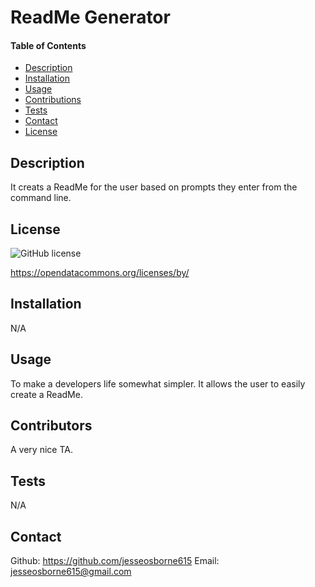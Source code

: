 # ReadMe Generator

   #### Table of Contents

  * [Description](#description)
  * [Installation](#installation)
  * [Usage](#usage)
  * [Contributions](#contributors)
  * [Tests](#tests)
  * [Contact](#contatct)
  * [License](#license)

  ## Description
  It creats a ReadMe for the user based on prompts they enter from the command line.
  
  ## License
  ![GitHub license](https://img.shields.io/badge/license-Apache-blue.svg)

  https://opendatacommons.org/licenses/by/


  ## Installation
  N/A

  ## Usage
  To make a developers life somewhat simpler. It allows the user to easily create a ReadMe.

  ## Contributors
  A very nice TA.

  ## Tests
  N/A

   ## Contact
  Github: https://github.com/jesseosborne615
  Email: jesseosborne615@gmail.com

